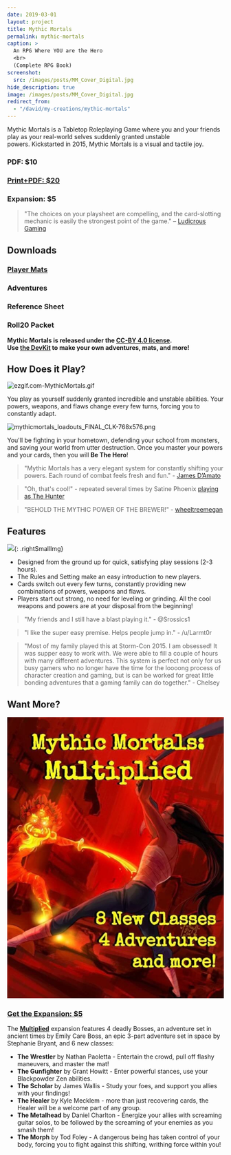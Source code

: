 ```yaml
---
date: 2019-03-01
layout: project
title: Mythic Mortals
permalink: mythic-mortals
caption: >
  An RPG Where YOU are the Hero
  <br>
  (Complete RPG Book)
screenshot:
  src: /images/posts/MM_Cover_Digital.jpg
hide_description: true
image: /images/posts/MM_Cover_Digital.jpg
redirect_from:
  - "/david/my-creations/mythic-mortals"
---
```

Mythic Mortals is a Tabletop Roleplaying Game where you and your friends play as your real-world selves suddenly granted unstable powers. Kickstarted in 2015, Mythic Mortals is a visual and tactile joy.

<div class="row centerButtons">
  <div class="col-md-4 col-12">
<a class="btn wyrd-btn snipcart-add-item" 
      data-item-id="mythic-mortals-pdf" 
      data-item-price="10.00"
      data-item-url="/mythic-mortals"
      data-item-description="Includes the PDF. Mythic Mortals is a Tabletop Roleplaying Game where you and your friends play as your real-world selves suddenly granted unstable powers."
      data-item-image="/images/posts/MM_Cover_Digital.jpg" 
      data-item-name="Mythic Mortal (PDF)"
      data-item-file-guid="72a53354-2c34-4542-a6d2-1db834cd23ac">
      <h3>PDF: $10</h3></a>
  </div>
  <div class="col-md-4 col-12">
    <a class="btn wyrd-btn" href="http://www.drivethrurpg.com/product/178248/Mythic-Mortals" target="_blank">
      <h3>Print+PDF: $20</h3>
    </a>
  </div>
    <div class="col-md-4 col-12">
<a class="btn wyrd-btn snipcart-add-item" 
      data-item-id="mythic-mortals-multiplied" 
      data-item-price="5.00"
      data-item-url="/mythic-mortals"
      data-item-description="Includes the PDF. The Multiplied expansion features 4 deadly Bosses, an adventure set in ancient times by Emily Care Boss, an epic 3-part adventure set in space by Stephanie Bryant, and 6 new classes!"
      data-item-image="/images/posts/Multiplied-Cover-593x768.jpg" 
      data-item-name="Mythic Mortals Multiplied Expansion (PDF)"
      data-item-file-guid="e86f550e-b382-48f4-8541-b4120fe9e5a7">
      <h3>Expansion: $5</h3></a>
  </div>
</div>

> "The choices on your playsheet are compelling, and the card-slotting mechanic is easily the strongest point of the game." – [Ludicrous Gaming](http://ludicrusgaming.blogspot.com/2015/04/review-mythic-mortals.html)

## Downloads

<div class="row centerButtons">
  <div class="col-md-6 col-12">
    <a class="btn wyrd-btn" href="/files/MythicMortals_Core_PlayerMats.pdf" target="_blank">
      <h3>Player Mats</h3>
    </a>
  </div>
  <div class="col-md-6 col-12">
    <a class="btn wyrd-btn" onclick="location.href='/files/MythicMortals_Adventures.zip'" target="_blank">
      <h3>Adventures</h3>
    </a>
  </div>
  <div class="col-md-6 col-12">
    <a class="btn wyrd-btn" onclick="location.href='/files/MythicMortals_Core_Reference.pdf'" target="_blank">
      <h3>Reference Sheet</h3>
    </a>
  </div>
  <div class="col-md-6 col-12">
    <a class="btn wyrd-btn" onclick="location.href='/files/Roll20-Packet.zip'" target="_blank">
      <h3>Roll20 Packet</h3>
    </a>
  </div>
</div>

<p class="centerButtons"><strong>Mythic Mortals is released under the <a href="https://creativecommons.org/licenses/by/4.0/">CC-BY 4.0 license</a>.<br>Use <a href="{{site.url}}/files/MM_DevKit.zip">the DevKit</a> to make your own adventures, mats, and more!</strong></p>

## How Does it Play?

![ezgif.com-MythicMortals.gif]({{site.url}}/images/posts/ezgif.com-MythicMortals.gif)

You play as yourself suddenly granted incredible and unstable abilities. Your powers, weapons, and flaws change every few turns, forcing you to constantly adapt.

![mythicmortals_loadouts_FINAL_CLK-768x576.png]({{site.url}}/images/posts/mythicmortals_loadouts_FINAL_CLK-768x576.png)

You'll be fighting in your hometown, defending your school from monsters, and saving your world from utter destruction. Once you master your powers and your cards, then you will **Be The Hero**!

> "Mythic Mortals has a very elegant system for constantly shifting your powers. Each round of combat feels fresh and fun." - [James D’Amato](http://oneshotpodcast.com/one-shot/120-mythic-mortals/)

> "Oh, that's cool!" - repeated several times by Satine Phoenix [playing as The Hunter](http://gameschool.tsrpn.com/2018/07/15/126-mythic-mortals/)

> "BEHOLD THE MYTHIC POWER OF THE BREWER!" - [wheeltreemegan](https://www.instagram.com/wheeltreemegan/)

## Features

![]({{site.url}}/images/posts/28dad8964fabda72122ecb08caad7fd7_original-512x768.png){: .rightSmallImg} 

 * Designed from the ground up for quick, satisfying play sessions (2-3 hours).
 * The Rules and Setting make an easy introduction to new players.
 * Cards switch out every few turns, constantly providing new combinations of powers, weapons and flaws.
 * Players start out strong, no need for leveling or grinding. All the cool weapons and powers are at your disposal from the beginning!

> "My friends and I still have a blast playing it." - @Srossics1

> "I like the super easy premise. Helps people jump in." - /u/Larmt0r	

> "Most of my family played this at Storm-Con 2015. I am obsessed! It was supper easy to work with. We were able to fill a couple of hours with many different adventures. This system is perfect not only for us busy gamers who no longer have the time for the loooong process of character creation and gaming, but is can be worked for great little bonding adventures that a gaming family can do together." - Chelsey

## Want More?

<div class="row centerButtons">
  <div class="col-md-4 col-12">
<img src="/images/posts/Multiplied-Cover-593x768.jpg">
  </div>
      <div class="col-md-8 col-12">
<a class="btn wyrd-btn" href="https://gum.co/HMmyu"><h3>Get the Expansion: $5</h3></a>
  </div>
</div>



The **[Multiplied](https://gum.co/HMmyu)** expansion features 4 deadly Bosses, an adventure set in ancient times by Emily Care Boss, an epic 3-part adventure set in space by Stephanie Bryant, and 6 new classes:

* **The Wrestler** by Nathan Paoletta - Entertain the crowd, pull off flashy maneuvers, and master the mat!
* **The Gunfighter** by Grant Howitt - Enter powerful stances, use your Blackpowder Zen abilities.
* **The Scholar** by James Wallis - Study your foes, and support you allies with your findings!
* **The Healer** by Kyle Mecklem - more than just recovering cards, the Healer will be a welcome part of any group.
* **The Metalhead** by Daniel Charlton - Energize your allies with screaming guitar solos, to be followed by the screaming of your enemies as you smash them!
* **The Morph** by Tod Foley - A dangerous being has taken control of your body, forcing you to fight against this shifting, writhing force within you!